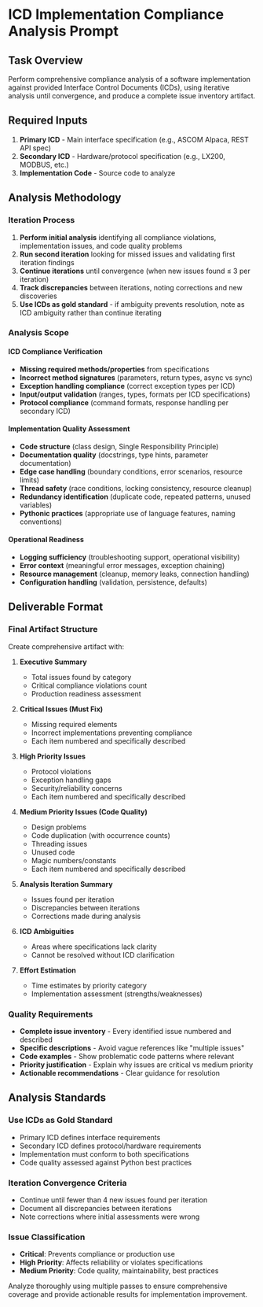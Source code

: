 # ICD Implementation Compliance Analysis Prompt

## Task Overview
Perform comprehensive compliance analysis of a software implementation against provided Interface Control Documents (ICDs), using iterative analysis until convergence, and produce a complete issue inventory artifact.

## Required Inputs
1. **Primary ICD** - Main interface specification (e.g., ASCOM Alpaca, REST API spec)
2. **Secondary ICD** - Hardware/protocol specification (e.g., LX200, MODBUS, etc.)  
3. **Implementation Code** - Source code to analyze

## Analysis Methodology

### Iteration Process
1. **Perform initial analysis** identifying all compliance violations, implementation issues, and code quality problems
2. **Run second iteration** looking for missed issues and validating first iteration findings
3. **Continue iterations** until convergence (when new issues found ≤ 3 per iteration)
4. **Track discrepancies** between iterations, noting corrections and new discoveries
5. **Use ICDs as gold standard** - if ambiguity prevents resolution, note as ICD ambiguity rather than continue iterating

### Analysis Scope

#### ICD Compliance Verification
- **Missing required methods/properties** from specifications
- **Incorrect method signatures** (parameters, return types, async vs sync)
- **Exception handling compliance** (correct exception types per ICD)
- **Input/output validation** (ranges, types, formats per ICD specifications)
- **Protocol compliance** (command formats, response handling per secondary ICD)

#### Implementation Quality Assessment
- **Code structure** (class design, Single Responsibility Principle)
- **Documentation quality** (docstrings, type hints, parameter documentation)
- **Edge case handling** (boundary conditions, error scenarios, resource limits)
- **Thread safety** (race conditions, locking consistency, resource cleanup)
- **Redundancy identification** (duplicate code, repeated patterns, unused variables)
- **Pythonic practices** (appropriate use of language features, naming conventions)

#### Operational Readiness
- **Logging sufficiency** (troubleshooting support, operational visibility)
- **Error context** (meaningful error messages, exception chaining)
- **Resource management** (cleanup, memory leaks, connection handling)
- **Configuration handling** (validation, persistence, defaults)

## Deliverable Format

### Final Artifact Structure
Create comprehensive artifact with:

1. **Executive Summary**
   - Total issues found by category
   - Critical compliance violations count
   - Production readiness assessment

2. **Critical Issues (Must Fix)**
   - Missing required elements
   - Incorrect implementations preventing compliance
   - Each item numbered and specifically described

3. **High Priority Issues**
   - Protocol violations
   - Exception handling gaps
   - Security/reliability concerns
   - Each item numbered and specifically described

4. **Medium Priority Issues (Code Quality)**
   - Design problems
   - Code duplication (with occurrence counts)
   - Threading issues
   - Unused code
   - Magic numbers/constants
   - Each item numbered and specifically described

5. **Analysis Iteration Summary**
   - Issues found per iteration
   - Discrepancies between iterations
   - Corrections made during analysis

6. **ICD Ambiguities**
   - Areas where specifications lack clarity
   - Cannot be resolved without ICD clarification

7. **Effort Estimation**
   - Time estimates by priority category
   - Implementation assessment (strengths/weaknesses)

### Quality Requirements
- **Complete issue inventory** - Every identified issue numbered and described
- **Specific descriptions** - Avoid vague references like "multiple issues"
- **Code examples** - Show problematic code patterns where relevant
- **Priority justification** - Explain why issues are critical vs medium priority
- **Actionable recommendations** - Clear guidance for resolution

## Analysis Standards

### Use ICDs as Gold Standard
- Primary ICD defines interface requirements
- Secondary ICD defines protocol/hardware requirements
- Implementation must conform to both specifications
- Code quality assessed against Python best practices

### Iteration Convergence Criteria
- Continue until fewer than 4 new issues found per iteration
- Document all discrepancies between iterations
- Note corrections where initial assessments were wrong

### Issue Classification
- **Critical**: Prevents compliance or production use
- **High Priority**: Affects reliability or violates specifications
- **Medium Priority**: Code quality, maintainability, best practices

Analyze thoroughly using multiple passes to ensure comprehensive coverage and provide actionable results for implementation improvement.
